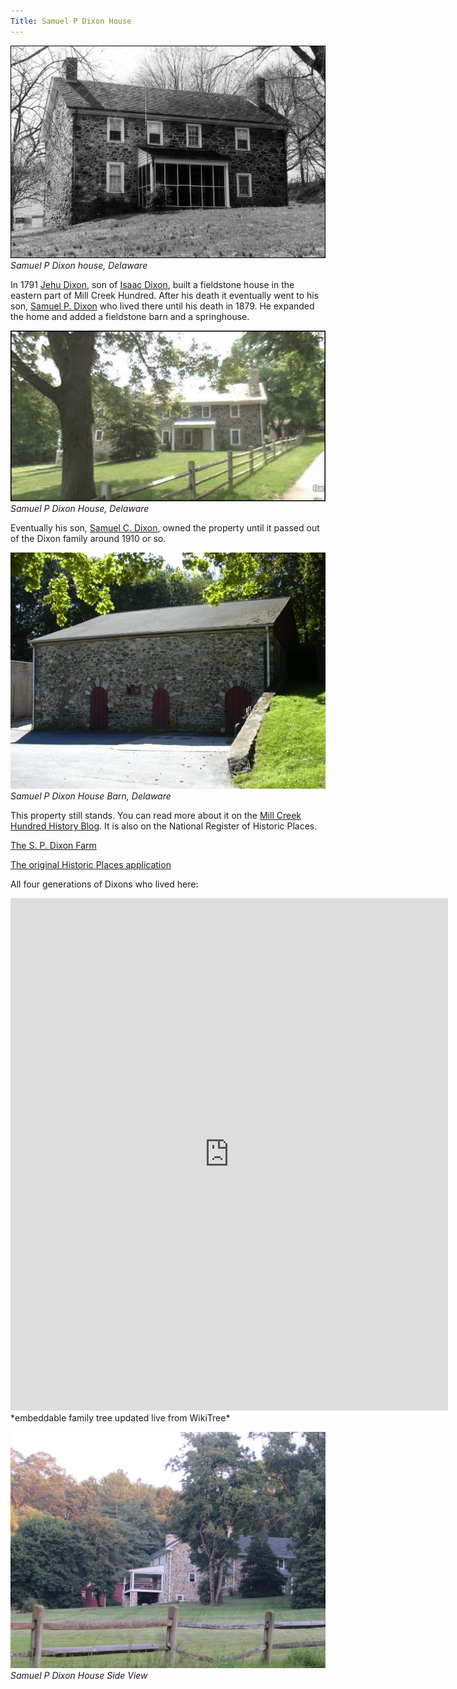 ```yaml
---
Title: Samuel P Dixon House
---
```

![](../../img/Samuel-P-Dixon-House.jpg)
*Samuel P Dixon house, Delaware*

In 1791 [Jehu Dixon](https://www.wikitree.com/wiki/Dixon-1163), son of [Isaac Dixon](https://www.wikitree.com/wiki/Dixon-1159), built a fieldstone house in the eastern part of Mill Creek Hundred. After his death it eventually went to his son, [Samuel P. Dixon](https://www.wikitree.com/wiki/Dixon-1164) who lived there until his death in 1879. He expanded the home and added a fieldstone barn and a springhouse.

 
![](../../img/Samuel-P-Dixon-House-2.jpg)
*Samuel P Dixon House, Delaware*

Eventually his son, [Samuel C. Dixon](https://www.wikitree.com/wiki/Dixon-1165), owned the property until it passed out of the Dixon family around 1910 or so.

 
![](../../img/Samuel-P-Dixon-House-Barn.jpg)
*Samuel P Dixon House Barn, Delaware*

This property still stands. You can read more about it on the [Mill Creek Hundred History Blog](http://mchhistory.blogspot.com/2011/09/samuel-p-dixon-house.html). It is also on the National Register of Historic Places.

[The S. P. Dixon Farm](https://en.wikipedia.org/wiki/S.P.DixonFarm)

[The original Historic Places application](https://npgallery.nps.gov/pdfhost/docs/NRHP/Text/86003085.pdf)

All four generations of Dixons who lived here:

<iframe width="700" height="820" src="https://www.WikiTree.com/treewidget/Dixon-1165/3" scrolling="no" frameborder="0" marginheight="0" marginwidth="0"></iframe>
*embeddable family tree updated live from WikiTree*

![](../../img/Samuel-P-Dixon-House-Side.jpg)
*Samuel P Dixon House Side View*